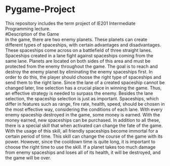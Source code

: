 # Pygame-Project  
This repository includes the term project of IE201 Intermediate Programming lecture.  
#Description of the Game  
In the game, there are two enemy planets. These planets can create different types of
spaceships, with certain advantages and disadvantages. These spaceships come across on a
battlefield of three straight lanes. Spaceships created in a lane fight against spaceships
coming from the same lane. Planets are located on both sides of this area and must be
protected from the enemy throughout the game. The goal is to reach and destroy the enemy
planet by eliminating the enemy spaceships first. In order to do this, the player should choose
the right type of spaceships and send them to the right lane. Since the lane of a created
spaceship cannot be changed later, line selection has a crucial place in winning the game.
Thus, an effective strategy is needed to surpass the enemy. Besides the lane selection, the
spaceship selection is just as important. Spaceships, which differ in features such as range,
fire rate, health, speed, should be chosen in the most effective way, considering the conditions
of each lane. With every enemy spaceship destroyed in the game, some money is earned.
With the money earned, new spaceships can be purchased. In addition to all these, there is a
special skill that when activated can change the fate of the game. With the usage of this skill,
all friendly spaceships become immortal for a certain period of time. This skill can change
the course of the game with its power. However, since the cooldown time is quite long, it is
important to choose the right time to use the skill. If a planet takes too much damage from
enemy spaceships and loses all of its health, it will be destroyed, and the game will be over.
